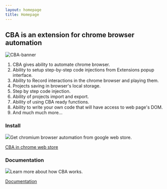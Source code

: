 ```yaml
---
layout: homepage
title: Homepage
---
```


<article>

<h2 class="first">CBA is an extension for chrome browser automation</h2>

<img src="/images/Manvel_440x280_border.jpg" alt="CBA-banner">

<ol>
<li>CBA gives ability to automate chrome browser.</li>
<li>Ability to setup step-by-step code injections from Extensions popup interface.</li>
<li>Ability to Record interactions in the chrome browser and playing them.</li>
<li>Projects saving in browser&#39;s local storage.</li>
<li>Step by step code injection.</li>
<li>Ability of projects import and export.</li>
<li>Ability of using CBA ready functions.</li>
<li>Ability to write your own code that will have access to web page&#39;s DOM.</li>
<li>And much much more...</li>
</ol>

<section class="box first">
  <h3>Install</h3>
  <p><img src="/images/arrow.png">Get chromium browser automation from google web store.</p>
  <a href="https://chrome.google.com/webstore/detail/jmbmjnojfkcohdpkpjmeeijckfbebbon" target="_blank">CBA in chrome web store</a>
</section>

<section class="box second">
  <h3>Documentation</h3>
  <p><img src="/images/doc_grey50.png">Learn more about how CBA works.</p>
  <a href="/documentation">Documentation</a>
</section>

</article>
